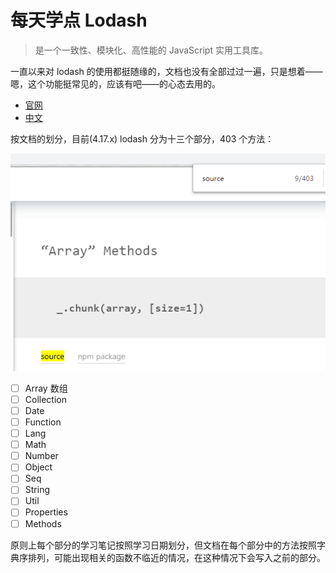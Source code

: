 # 每天学点 Lodash

> 是一个一致性、模块化、高性能的 JavaScript 实用工具库。

一直以来对 lodash 的使用都挺随缘的，文档也没有全部过过一遍，只是想着——嗯，这个功能挺常见的，应该有吧——的心态去用的。

+ [官网](https://lodash.com)
+ [中文](https://www.lodashjs.com)

按文档的划分，目前(4.17.x) lodash 分为十三个部分，403 个方法：

![lodash_overview](lodash_overview.png)

+ [ ] Array 数组
+ [ ] Collection
+ [ ] Date
+ [ ] Function
+ [ ] Lang
+ [ ] Math
+ [ ] Number
+ [ ] Object
+ [ ] Seq
+ [ ] String
+ [ ] Util
+ [ ] Properties
+ [ ] Methods

原则上每个部分的学习笔记按照学习日期划分，但文档在每个部分中的方法按照字典序排列，可能出现相关的函数不临近的情况，在这种情况下会写入之前的部分。
